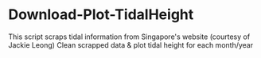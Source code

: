 # Download-Plot-TidalHeight

This script scraps tidal information from Singapore's website (courtesy of Jackie Leong)
Clean scrapped data & plot tidal height for each month/year
